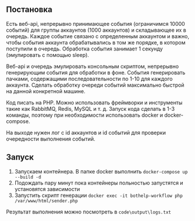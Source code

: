 ## Постановка

Есть веб-api, непрерывно принимающее события (ограничимся 10000 событий) для группы аккаунтов (1000 аккаунтов) и складывающее их в очередь.
Каждое событие связано с определенным аккаунтом и важно, чтобы события аккаунта обрабатывались в том же порядке, в котором поступили в очередь.
Обработка события занимает 1 секунду (эмулировать с помощью sleep).

Веб-api и очередь эмулировать консольным скриптом, непрерывно генерирующим события для обработки в фоне. События генерировать пачками, содержащими последовательности по 1-10 для каждого аккаунта.
Сделать обработку очереди событий максимально быстрой на данной конкретной машине.

Код писать на PHP. Можно использовать фреймворки и инструменты такие как RabbitMQ, Redis, MySQL и т. д. Запуск кода сделать в 1-3 команды, поэтому при необходимости использовать docker и docker-compose.

На выходе нужен лог с id аккаунтов и id событий для проверки очередности выполнения событий.

## Запуск

1. Запускаем контейнера. В папке docker выполнить  ```docker-compose up --build -d```
2. Подождать пару минут пока контейнеры польностью запустятся и установятся зависимости
3. Запустить скрипт генерации ```docker exec -it bothelp-workflow php /var/www/html/sender.php```

Результат выполнения можно посмотреть в ```code\output\logs.txt```
